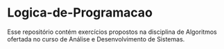 # Logica-de-Programacao
Esse repositório contém exercícios propostos na disciplina de Algoritmos ofertada no curso de Análise e Desenvolvimento de Sistemas. 
